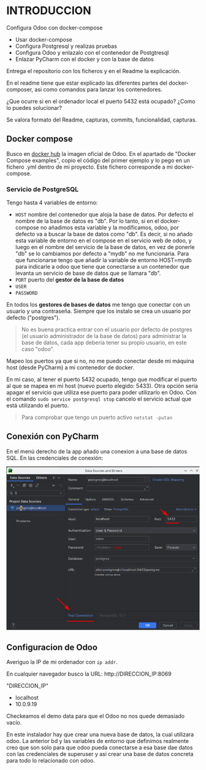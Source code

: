 # INTRODUCCION
Configura Odoo con docker-compose
* Usar docker-compose
* Configura Postgresql y realizas pruebas
* Configura Odoo y enlazalo con el contenedor de Postgtresql
* Enlazar PyCharm con el docker y con la base de datos

Entrega el repositorio con los ficheros y en el Readme la explicación.

En el readme tiene que estar explicado las diferentes partes del docker-composer, asi como comandos para lanzar los contenedores.

¿Que ocurre si en el ordenador local el puerto 5432 está ocupado? ¿Como lo puedes solucionar?

Se valora formato del Readme, capturas, commits, funcionalidad, capturas.

## Docker compose
Busco en [docker hub](https://hub.docker.com/_/odoo) la imagen oficial de Odoo. En el apartado de
"Docker Compose examples", copio el código del primer ejemplo y lo pego en un fichero .yml dentro de mi proyecto. Este fichero corresponde a mi docker-compose.

### Servicio de PostgreSQL

Tengo hasta 4 variables de entorno:
* `HOST` nombre del contenedor que aloja la base de datos. Por defecto el nombre de la base de datos es "db".
Por lo tanto, si en el docker-compose no añadimos esta variable y la modificamos, odoo, por defecto
va a buscar la base de datos como "db". Es decir, si no añado esta variable de entorno
en el compose en el servicio web de odoo, y luego en el nombre del servicio de la base de datos, en vez
de ponerle "db" se lo cambiamos por defecto a "mydb" no me funcionaria. Para que funcionarse tengo que añadir
la variable de entorno HOST=mydb para indicarle a odoo que tiene que conectarse a un contenedor que levanta un servicio 
de base de datos que se llamara "db".
* `PORT` puerto del **gestor de la base de datos**
* `USER`
* `PASSWORD`

En todos los **gestores de bases de datos** me tengo que conectar con un usuario y una  contraseña. Siempre que los instalo se crea un usuario por defecto ("postgres").

> No es buena practica entrar con el usuario por defecto de postgres (el usuario administrador de la base de datos)
> para administrar la base de datos, 
> cada app deberia tener su propio usuario, en este caso "odoo".

Mapeo los puertos ya que si no, no me puedo conectar desde mi máquina host (desde PyCharm) a mi contenedor de docker.

En mi caso, al tener el puerto 5432 ocupado, tengo que modificar el puerto al que se mapea en mi host (nuevo puerto
elegido: 5433). Otra opción seria apagar el servicio que utiliza ese puerto para poder utilizarlo en Odoo.
Con el comando `sudo service postgresql stop` cancelo el servicio actual que está utilizando el puerto.

> Para comprobar que tengo un puerto activo `netstat -putan`

## Conexión con PyCharm
En el menú derecho de la app añado una conexion a una base de datos SQL. En las credenciales de conexión:

![conexionSQL](imagenes/testConnection.png)

## Configuracion de Odoo
Averiguo la IP de mi ordenador con `ip addr`.

En cualquier navegador busco la URL: http://DIRECCION_IP:8069

"DIRECCION_IP"
* localhost
* 10.0.9.19

Checkeamos el demo data para que el Odoo no nos quede demasiado vacío.

En este instalador hay que crear una nueva base de datos, la cual utilizara
odoo. La anterior bd y las variables de entorno que definimos realmente
creo que son solo para que odoo pueda conectarse a esa base dae datos con las
credenciales de superuser y asi crear una base de datos concreta para todo lo
relacionado con odoo.
